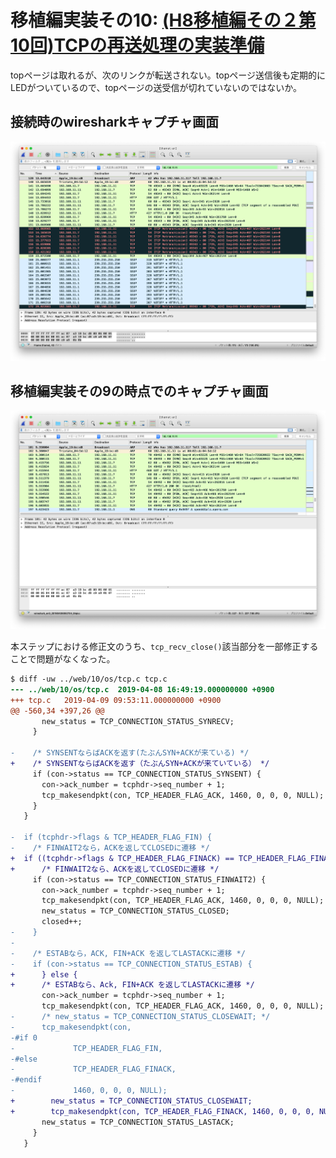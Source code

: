 # 移植編実装その10: [(H8移植編その２第10回)TCPの再送処理の実装準備](http://kozos.jp/kozos/h8_2_10.html)

topページは取れるが、次のリンクが転送されない。topページ送信後も定期的にLEDがついているので、topページの送受信が切れていないのではないか。

## 接続時のwiresharkキャプチャ画面

![wireshark capture screen of extra-step 10](wireshark-estep10.png)

## 移植編実装その9の時点でのキャプチャ画面

![wireshark capture screen of extra-step 9](wireshark-estep9.png)

本ステップにおける修正文のうち、`tcp_recv_close()`該当部分を一部修正することで問題がなくなった。

```diff
$ diff -uw ../web/10/os/tcp.c tcp.c
--- ../web/10/os/tcp.c	2019-04-08 16:49:19.000000000 +0900
+++ tcp.c	2019-04-09 09:53:11.000000000 +0900
@@ -560,34 +397,26 @@
       new_status = TCP_CONNECTION_STATUS_SYNRECV;
     }

-    /* SYNSENTならばACKを返す(たぶんSYN+ACKが来ている) */
+    /* SYNSENTならばACKを返す（たぶんSYN+ACKが来ていている） */
     if (con->status == TCP_CONNECTION_STATUS_SYNSENT) {
       con->ack_number = tcphdr->seq_number + 1;
       tcp_makesendpkt(con, TCP_HEADER_FLAG_ACK, 1460, 0, 0, 0, NULL);
     }
   }

-  if (tcphdr->flags & TCP_HEADER_FLAG_FIN) {
-    /* FINWAIT2なら，ACKを返してCLOSEDに遷移 */
+  if ((tcphdr->flags & TCP_HEADER_FLAG_FINACK) == TCP_HEADER_FLAG_FINACK) {
+      /* FINWAIT2なら、ACKを返してCLOSEDに遷移 */
     if (con->status == TCP_CONNECTION_STATUS_FINWAIT2) {
       con->ack_number = tcphdr->seq_number + 1;
       tcp_makesendpkt(con, TCP_HEADER_FLAG_ACK, 1460, 0, 0, 0, NULL);
       new_status = TCP_CONNECTION_STATUS_CLOSED;
       closed++;
-    }
-
-    /* ESTABなら，ACK, FIN+ACK を返してLASTACKに遷移 */
-    if (con->status == TCP_CONNECTION_STATUS_ESTAB) {
+      } else {
+      /* ESTABなら、Ack, FIN+ACK を返してLASTACKに遷移 */
       con->ack_number = tcphdr->seq_number + 1;
       tcp_makesendpkt(con, TCP_HEADER_FLAG_ACK, 1460, 0, 0, 0, NULL);
-      /* new_status = TCP_CONNECTION_STATUS_CLOSEWAIT; */
-      tcp_makesendpkt(con,
-#if 0
-		      TCP_HEADER_FLAG_FIN,
-#else
-		      TCP_HEADER_FLAG_FINACK,
-#endif
-		      1460, 0, 0, 0, NULL);
+        new_status = TCP_CONNECTION_STATUS_CLOSEWAIT;
+        tcp_makesendpkt(con, TCP_HEADER_FLAG_FINACK, 1460, 0, 0, 0, NULL);
       new_status = TCP_CONNECTION_STATUS_LASTACK;
     }
   }
```
